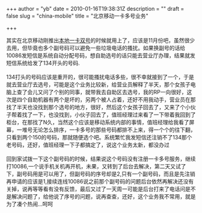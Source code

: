 +++
author = "yb"
date = 2010-01-16T19:38:31Z
description = ""
draft = false
slug = "china-mobile"
title = "北京移动一卡多号业务"

+++


其实在北京移动刚推出<a class="" title="" target="" href="http://www.bj.chinamobile.com/index/products/voice/64181/">本地一卡双号</a>的时候就用上了，应该是11月份吧，虽然很少去用，但毕竟也多个副号码可以避免一些垃圾电话的搔扰。如果换副号的话给10086发短信是系统自动分配号码，想自助选号的话只能去营业厅办理，结果就发短信系统给发了134开头的号码.<br><br>134打头的号码应该是重开的，很可能搔扰电话多些，很不幸就接到了一个，于是就去营业厅去选号，可能是这个业务比较新，给营业员解释了半天，那个女孩子电脑上查了会儿又问了个别的同事，就带我去自助区去选号，我的RP一向很好，这次是四个自助机器有两个是坏的，另两个被人占着，还好不用我动手，营业员在那找了半天也没找到那个选号的地方，很好，然后这个女孩子回去了，又来了个小伙子帮着找了一下，也没找到，小伙子回去了，值班经理过来看了一下带着我回到了柜台，在那找了N久，当然这个应该是移动系统内部的事情，值班经理给我看了屏幕，一堆号无论怎么排序，一卡多号的那些号码都排不上来，得一个个的往下翻，只看到两个150的号码，那就随便选个吧。系统繁忙我发短信还注销不了134那个老号码，还好，值班经理一下子都搞定了，说这个业务太新，都没办过<br><br>回到家试拨一下这个副号码的时候，结果说这个号码没有注册一卡多号服务，继续打10086,一个说手机关机再开机，未果，又转到了后台去解决，第二天又试了下，副号码用是可以用了，但副号码的序号却是2,只有一个副号码，而且是先注销再申请的应该是1,接续连线10086说之前那个副号码的问题后台依然再解决还没有关掉，说再等等看有没有反馈，最后又过了一天周一可能是后台打来了电话问是不是解决问题了，给他说了序号的问题，说再查查，还好，这个业务我不常用，就是为了凑个热闹...呵呵<br><br><br><br>

